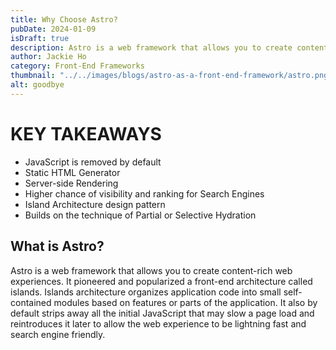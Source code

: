 ```yaml
---
title: Why Choose Astro?
pubDate: 2024-01-09
isDraft: true
description: Astro is a web framework that allows you to create content-rich web experiences.
author: Jackie Ho
category: Front-End Frameworks
thumbnail: "../../images/blogs/astro-as-a-front-end-framework/astro.png"
alt: goodbye
---
```


# KEY TAKEAWAYS

- JavaScript is removed by default 
- Static HTML Generator
- Server-side Rendering
- Higher chance of visibility and ranking for Search Engines
- Island Architecture design pattern
- Builds on the technique of Partial or Selective Hydration 

## What is Astro?
Astro is a web framework that allows you to create content-rich web experiences. It pioneered and popularized a front-end architecture called islands. Islands architecture organizes application code into small self-contained modules based on features or parts of the application. It also by default strips away all the initial JavaScript that may slow a page load and reintroduces it later to allow the web experience to be lightning fast and search engine friendly.

